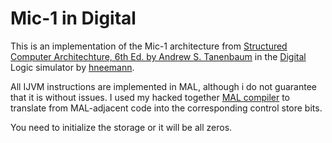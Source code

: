 # Mic-1 in Digital

This is an implementation of the Mic-1 architecture from [Structured Computer Architechture, 6th Ed. by Andrew S. Tanenbaum](https://csc-knu.github.io/sys-prog/books/Andrew%20S.%20Tanenbaum%20-%20Structured%20Computer%20Organization.pdf) in the [Digital](https://github.com/hneemann/Digital) Logic simulator by [hneemann](https://github.com/hneemann).

All IJVM instructions are implemented in MAL, although i do not guarantee that it is without issues. I used my hacked together [MAL compiler](https://github.com/gamemode-3/mal-compiler) to translate from MAL-adjacent code into the corresponding control store bits.

You need to initialize the storage or it will be all zeros.